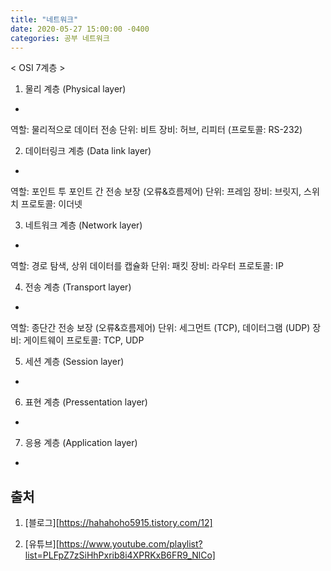 ```yaml
---
title: "네트워크"
date: 2020-05-27 15:00:00 -0400
categories: 공부 네트워크
---
```


< OSI 7계층 >

1. 물리 계층 (Physical layer)
-
역할: 물리적으로 데이터 전송
단위: 비트
장비: 허브, 리피터
(프로토콜: RS-232)

2. 데이터링크 계층 (Data link layer)
-
역할: 포인트 투 포인트 간 전송 보장 (오류&흐름제어)
단위: 프레임
장비: 브릿지, 스위치
프로토콜: 이더넷

3. 네트워크 계층 (Network layer)
-
역할: 경로 탐색, 상위 데이터를 캡슐화
단위: 패킷
장비: 라우터
프로토콜: IP

4. 전송 계층 (Transport layer)
-
역할: 종단간 전송 보장 (오류&흐름제어)
단위: 세그먼트 (TCP), 데이터그램 (UDP)
장비: 게이트웨이
프로토콜: TCP, UDP

5. 세션 계층 (Session layer)
-

6. 표현 계층 (Pressentation layer)
-

7. 응용 계층 (Application layer)
-


출처 
-
1) [블로그][https://hahahoho5915.tistory.com/12]

2) [유튜브][https://www.youtube.com/playlist?list=PLFpZ7zSiHhPxrib8i4XPRKxB6FR9_NlCo]